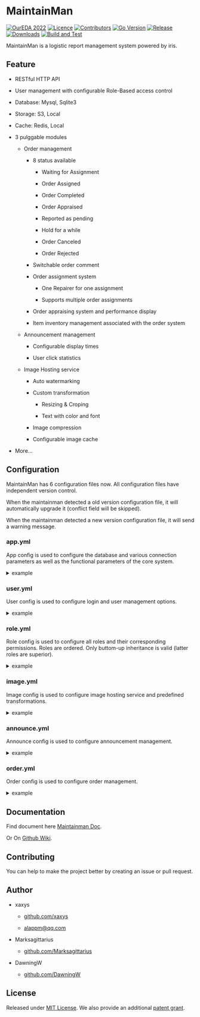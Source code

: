 # MaintainMan

[![OurEDA 2022](https://img.shields.io/badge/OurEDA-2022-00ffcc)](https://img.shields.io/badge/OurEDA-2022-00ffcc)
[![Licence](https://img.shields.io/github/license/xaxys/maintainman)](https://github.com/xaxys/MaintainMan/blob/master/LICENSE)
[![Contributors](https://img.shields.io/github/contributors/xaxys/maintainman)](https://github.com/xaxys/MaintainMan/graphs/contributors)
[![Go Version](https://img.shields.io/github/go-mod/go-version/xaxys/maintainman)](https://github.com/xaxys/MaintainMan/blob/master/go.mod)
[![Release](https://img.shields.io/github/v/release/xaxys/maintainman)](https://github.com/xaxys/MaintainMan/releases)
[![Downloads](https://img.shields.io/github/downloads/xaxys/maintainman/total)](https://github.com/xaxys/MaintainMan/releases)
[![Build and Test](https://github.com/xaxys/MaintainMan/actions/workflows/main.yml/badge.svg)](https://github.com/xaxys/MaintainMan/actions/workflows/main.yml)

MaintainMan is a logistic report management system powered by iris.

## Feature

- RESTful HTTP API

- User management with configurable Role-Based access control

- Database: Mysql, Sqlite3

- Storage: S3, Local

- Cache: Redis, Local

- 3 pulggable modules

  - Order management

    - 8 status available

      - Waiting for Assignment

      - Order Assigned

      - Order Completed

      - Order Appraised

      - Reported as pending

      - Hold for a while

      - Order Canceled

      - Order Rejected

    - Switchable order comment

    - Order assignment system

      - One Repairer for one assignment

      - Supports multiple order assignments

    - Order appraising system and performance display

    - Item inventory management associated with the order system

  - Announcement management
  
    - Configurable display times

    - User click statistics

  - Image Hosting service
  
    - Auto watermarking

    - Custom transformation

      - Resizing & Croping

      - Text with color and font

    - Image compression

    - Configurable image cache

- More...

## Configuration

MaintainMan has 6 configuration files now. All configuration files have independent version control.

When the maintainman detected a old version configuration file, it will automatically upgrade it (conflict field will be skipped).

When the maintainman detected a new version configuration file, it will send a warning message.

### app.yml

App config is used to configure the database and various connection parameters as well as the functional parameters of the core system.

<details>
<summary>example</summary>

```yaml
app:
  # application name.
  name: "maintainman"
  # listen port.
  listen: ":8080"
  # log level (debug, info, warn, error, fatal).
  loglevel: "debug"

  page:
    # max number of items in a page.
    # http request paramenter `limit` must not exceed this value.
    limit: 100
    # default number of items in a page.
    # this number will be used when http request paramenter `limit`
    # is not specified or <= 0.
    default: 50

token:
  # token secret.
  # IMPORTANT! you'd better change it to a random string or a strong
  # secret key.
  key: ""
  # token expire duration.
  expire: "30m"

database:
  # database type (mysql, sqlite).
  driver: "mysql"
  mysql:
    host: "localhost"
    port: 3306
    name: "maintainman"
    params: "parseTime=true&loc=Local&charset=utf8mb4"
    user: "root"
    password: ""
  sqlite:
    # sqlite database file path.
    path: "maintainman.db"

storage:
  # storage type (local, s3).
  driver: "local"
  local:
    path: "./files"
  # if s3 connection defined here, module config without s3 connection
  # will use the connection defined here.
  s3:
    access_key: ""
    secret_key: ""
    bucket: ""
    region: ""

cache:
  # cache type (local, redis).
  driver: "local"
  # cache limit. if the cache limit is reached, some entries will be
  # evicted automatically.
  # if the cache limit is 0, no entries will not be evicted.
  limit: 268435456 # 256M
  redis:
    host: "localhost"
    port: 6379
    password: ""

# channel size of event bus (message bus).
bus_buffer: 1000

```

</details>

### user.yml

User config is used to configure login and user management options.

<details>
<summary>example</summary>

```yaml
wechat:
  # wechat appid.
  appid: ""
  # wechat secret.
  secret: ""
  # whether a unregistered user will be registered on wechat login.
  # if false, reponse code will be `403` when a unregistered user try
  # wechat login.
  # if true, a unregistered user will be registered on wechat login.
  # username will be open_id and user will be assigned a random password.
  fastlogin: true

cache:
  # cache type (local, redis).
  driver: local
  # cache limit.
  limit: 268435456 # 256M
  # if redis, connection has been configured in app.yml

# the admin user configuration.
# only apply at first initialization.
# IMPORTANT! you'd better change it to some strong password and delete
# belowing entries after the first initialization.
admin:
  name: "admin"
  display_name: "maintainman default admin"
  role_name: "super_admin"
  password: "12345678"

```

</details>

### role.yml

Role config is used to configure all roles and their corresponding permissions. Roles are ordered. Only buttom-up inheritance is valid (latter roles are superior).

<details>
<summary>example</summary>

```yaml
role:

- display_name: 封停用户
  name: banned
  permissions: []
  inheritance: []

- name: guest
  display_name: 访客
  guest: true
  permissions:
  - user.register
  - user.login
  - user.wxlogin
  - user.wxregister
  inheritance: []

- name: user
  display_name: 普通用户
  default: true
  permissions:
  - image.upload
  - image.view
  - user.view
  - user.update
  - user.renew
  - role.view
  - announce.view
  - announce.hit
  - order.view
  - order.create
  - order.cancel
  - order.update
  - order.appraise
  - order.urgence
  - order.comment.view
  - order.comment.create
  - order.comment.delete
  - tag.view.1
  - tag.add.1
  # `tag.add.1` is a special permission.
  # in `perm.?` pattern, if `?` is a number, the number will be compared
  # to judge whether the role has the permission.
  # e.g. if a role has `perm.2`, then the `perm.2` and `perm.1` will be
  # judge as true.
  inheritance:
  - guest

- name: maintainer
  display_name: 维护工
  permissions:
  - order.viewfix
  - order.reject
  - order.report
  - order.complete
  - item.consume
  - item.viewall
  - tag.view.2
  - tag.add.2
  inheritance:
  - user

- name: super_maintainer
  display_name: 维护工（可自行接单）
  permissions:
  - order.selfassign
  - order.viewall
  inheritance:
  - maintainer

- name: admin
  display_name: 管理员
  permissions:
  - image.*
  - division.*
  - announce.*
  - order.*
  - tag.*
  - item.*
  # in `perm.*` pattern, `*` means any, all sub permissions under perm will
  # be judged as true.
  inheritance:
  - maintainer

- name: super_admin
  display_name: 超级管理员
  permissions:
  - '*'
  inheritance:
  - admin

```

</details>

### image.yml

Image config is used to configure image hosting service and predefined transformations.

<details>
<summary>example</summary>

```yaml
# jpeg compression quality.
jpeg_quality: 80
# max gif color number.
gif_num_colors: 256
# all image after transformation will be cached as jpeg.
cache_as_jpeg: true
# all image uploaded will be saved as gif.
save_as_jpeg: false

upload:
  # upload request returns straight after image is processed by the server.
  # but saving might still fail.
  async: false
  # the max file size of image allowed to upload.
  max_file_size: 10485760 # 10 MB
  # the max dimension of image allowed to upload.
  max_pixels: 15000000    # 15 million pixels
  # the throttling rate control.
  throttling:
    # the max number of requests allowed in a period.
    burst: 20
    # the duration between requests.
    rate: 1
    # the purge duration.
    purge: 1m
    # the expiration duration.
    expire: 1m

cache:
  # cache type (local, redis).
  driver: local
  # cache limit. if the cache limit is reached, image in storage
  # will be deteted automatically.
  # if the cache limit is 0, no entries will not be evicted.
  # (strongly not recommended)
  limit: 1073741824 # 1 GB
  # if redis, connection has been configured in app.yml

storage:
  # storage type (local, s3).
  driver: local
  local:
    path: ./images
  s3:
    # if access_key and secret_key are not set, s3 connection defined
    # in app.yml will be used.
    # access_key: ""
    # secret_key: ""
    # region: ""
    bucket: "Image"
  # image cache storage. sub path of main storage.
  # e.g. if main storage is ./images, cache storage is ./images/cache,
  cache:
    # whether the storage path will be cleaned up on server start.
    # recommended to be true if you are using local cache instead of redis.
    clean: true

transformations:
  # predefined transformations.
  # square returns a 256 x 256 square image chopped from the center.
  square:
    params:   w_256,h_256,c_p,g_c
    # Run on every upload
    eager:   true
  # watermarked returns a equal scaling, 800 widthm, watermarked image.
  watermarked:
    # if params is not set, the transformation will be applied on.
    default: true
    params: w_800
    texts:
    # text will be added to the bottom right corner of the image.
    # the {{.Name}} will be replaced by the upload user name.
    - content: "{{.Name}}@MaintainMan"
      gravity: se
      # text position in the image. relative to gravity.
      # non-negative integer.
      x-pos:   10
      y-pos:   0
      # color format is hex.
      # e.g. #RRGGBBAA or #RRGGBB or #RGBA or #RGB
      color:   "#808080CC"
      # font file path. if not set, will search filename in
      # embedded fonts.
      font:    fonts/SourceHanSans-Regular.ttf
      size:    14

```

</details>

### announce.yml

Announce config is used to configure announcement management.

<details>
<summary>example</summary>

```yaml
# the duration that a user hit the same announcement will not
# be counted repeatedly.
hit_expire: "12h"

cache:
  driver: "local"
  limit: 268435456 # 256M

```

</details>

### order.yml

Order config is used to configure order management.

<details>
<summary>example</summary>

```yaml
# Whether item count can be negative.
# if false, an `item count is not enough` error may be returned on
# item consuming.
item_can_negative: true

appraise:
  # the duration that a user can appraise the order after the
  # order completed.
  # the order will be appraised automatically after the duration.
  timeout: "72h"
  # the duration that the system will check the timeouted unappraised order.
  purge: "10m"
  # the default appraise score of timeouted unappraised order.
  default: 5

notify:
  wechat:
    status:
      tmpl:   "微信订阅消息模板id"
      order:  "模板中 订单编号 字段名"
      title:  "模板中 订单标题 字段名"
      status: "模板中 订单状态 字段名"
      time:   "模板中 订单更新时间 字段名"
      other:  "模板中 备注 字段名 (用于传递维修工信息)"

    comment:
      tmpl:    "微信留言消息模板id"
      title:   "模板中 订单标题 字段名"
      name:    "模板中 留言人 字段名"
      messgae: "模板中 留言内容 字段名"
      time:    "模板中 留言时间 字段名"

```

</details>

## Documentation

Find document here [Maintainman Doc](https://maintainman.oasis.run/).

Or On [Github Wiki](https://github.com/xaxys/MaintainMan/wiki/API-Docs).

## Contributing

You can help to make the project better by creating an issue or pull request.

## Author

- xaxys

  - [github.com/xaxys](https://github.com/xaxys)

  - [alappm@qq.com](mailto:alappm@qq.com)

- Marksagittarius

  - [github.com/Marksagittarius](https://github.com/Marksagittarius)

- DawningW

  - [github.com/DawningW](https://github.com/DawningW)

## License

Released under [MIT License](https://github.com/xaxys/MaintainMan/blob/master/LICENSE). We also provide an additional [patent grant](https://github.com/xaxys/MaintainMan/blob/master/PATENTS).
